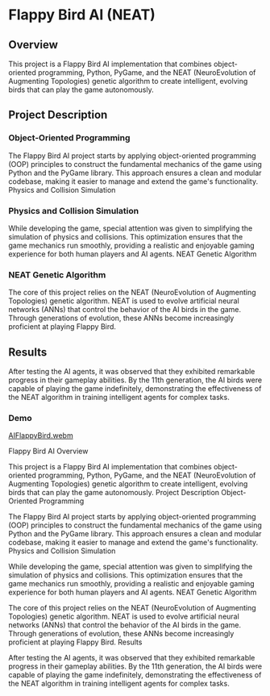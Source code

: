# Flappy Bird AI (NEAT)

## Overview
This project is a Flappy Bird AI implementation that combines object-oriented programming, Python, PyGame, and the NEAT (NeuroEvolution of Augmenting Topologies) genetic algorithm to create intelligent, evolving birds that can play the game autonomously.

## Project Description
### Object-Oriented Programming
The Flappy Bird AI project starts by applying object-oriented programming (OOP) principles to construct the fundamental mechanics of the game using Python and the PyGame library. This approach ensures a clean and modular codebase, making it easier to manage and extend the game's functionality.
Physics and Collision Simulation

### Physics and Collision Simulation
While developing the game, special attention was given to simplifying the simulation of physics and collisions. This optimization ensures that the game mechanics run smoothly, providing a realistic and enjoyable gaming experience for both human players and AI agents.
NEAT Genetic Algorithm

### NEAT Genetic Algorithm
The core of this project relies on the NEAT (NeuroEvolution of Augmenting Topologies) genetic algorithm. NEAT is used to evolve artificial neural networks (ANNs) that control the behavior of the AI birds in the game. Through generations of evolution, these ANNs become increasingly proficient at playing Flappy Bird.

## Results
After testing the AI agents, it was observed that they exhibited remarkable progress in their gameplay abilities. By the 11th generation, the AI birds were capable of playing the game indefinitely, demonstrating the effectiveness of the NEAT algorithm in training intelligent agents for complex tasks.

### Demo
[AIFlappyBird.webm](https://user-images.githubusercontent.com/106512207/220255358-1662bbf8-39c1-43d6-ba34-3f814bde9ece.webm)




Flappy Bird AI
Overview

This project is a Flappy Bird AI implementation that combines object-oriented programming, Python, PyGame, and the NEAT (NeuroEvolution of Augmenting Topologies) genetic algorithm to create intelligent, evolving birds that can play the game autonomously.
Project Description
Object-Oriented Programming

The Flappy Bird AI project starts by applying object-oriented programming (OOP) principles to construct the fundamental mechanics of the game using Python and the PyGame library. This approach ensures a clean and modular codebase, making it easier to manage and extend the game's functionality.
Physics and Collision Simulation

While developing the game, special attention was given to simplifying the simulation of physics and collisions. This optimization ensures that the game mechanics run smoothly, providing a realistic and enjoyable gaming experience for both human players and AI agents.
NEAT Genetic Algorithm

The core of this project relies on the NEAT (NeuroEvolution of Augmenting Topologies) genetic algorithm. NEAT is used to evolve artificial neural networks (ANNs) that control the behavior of the AI birds in the game. Through generations of evolution, these ANNs become increasingly proficient at playing Flappy Bird.
Results

After testing the AI agents, it was observed that they exhibited remarkable progress in their gameplay abilities. By the 11th generation, the AI birds were capable of playing the game indefinitely, demonstrating the effectiveness of the NEAT algorithm in training intelligent agents for complex tasks.
